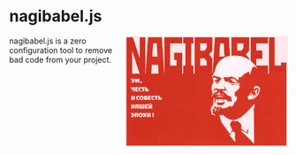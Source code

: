 # nagibabel.js

<img align="right" width="294" height="200"
     title="nagibabel.js logo" src="./logo.png">

nagibabel.js is a zero configuration tool to remove bad code from your project.
